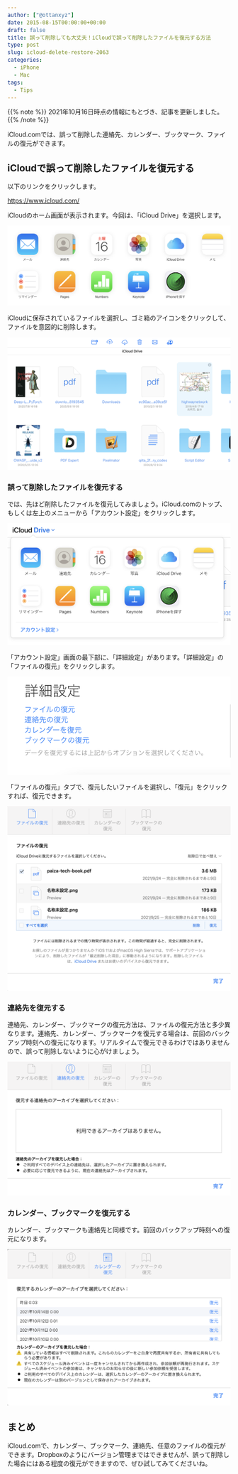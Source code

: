 ```yaml
---
author: ["@ottanxyz"]
date: 2015-08-15T00:00:00+00:00
draft: false
title: 誤って削除しても大丈夫！iCloudで誤って削除したファイルを復元する方法
type: post
slug: icloud-delete-restore-2063
categories:
  - iPhone
  - Mac
tags:
  - Tips
---
```


{{% note %}}
2021年10月16日時点の情報にもとづき、記事を更新しました。
{{% /note %}}

iCloud.comでは、誤って削除した連絡先、カレンダー、ブックマーク、ファイルの復元ができます。

## iCloudで誤って削除したファイルを復元する

以下のリンクをクリックします。

<https://www.icloud.com/>

iCloudのホーム画面が表示されます。今回は、「iCloud Drive」を選択します。

![](05e9d20742d3d8ff452c9adbcc92bad787404ce1ae489a2729173f87d63dfedd.png)

iCloudに保存されているファイルを選択し、ゴミ箱のアイコンをクリックして、ファイルを意図的に削除します。

![](de19c27460622521a295ef60394afef8104e90234b77cc66fa9b6cad3b115873.png)

### 誤って削除したファイルを復元する

では、先ほど削除したファイルを復元してみましょう。iCloud.comのトップ、もしくは左上のメニューから「アカウント設定」をクリックします。

![](265288a8da6ae8ec8bdfda4d488fe2d5a6603ba09625926482a9189a39032aed.png)

「アカウント設定」画面の最下部に、「詳細設定」があります。「詳細設定」の「ファイルの復元」をクリックします。

![](dd5c1e576f01de4e3c7780a142545858714f01c598e25e5f3cb798f17d4199cc.png)

「ファイルの復元」タブで、復元したいファイルを選択し、「復元」をクリックすれば、復元できます。

![](b6a68faa11d82eaf89e2bb7af0a08e25ff25b4d2e8cd4bf6f1d2c1b9c9c42c7a.png)

### 連絡先を復元する

連絡先、カレンダー、ブックマークの復元方法は、ファイルの復元方法と多少異なります。連絡先、カレンダー、ブックマークを復元する場合は、前回のバックアップ時刻への復元になります。リアルタイムで復元できるわけではありませんので、誤って削除しないように心がけましょう。

![](396d3c05932fc3361868a66d4d0f3cf5b976ed881d00f560f17c50a8e2003364.png)

### カレンダー、ブックマークを復元する

カレンダー、ブックマークも連絡先と同様です。前回のバックアップ時刻への復元になります。

![](a6425aac110be16520f6df847a0aaf30b7cd02c38e468353dfab85892c5ee72d.png)

## まとめ

iCloud.comで、カレンダー、ブックマーク、連絡先、任意のファイルの復元ができます。Dropboxのようにバージョン管理まではできませんが、誤って削除した場合にはある程度の復元ができますので、ぜひ試してみてくださいね。
